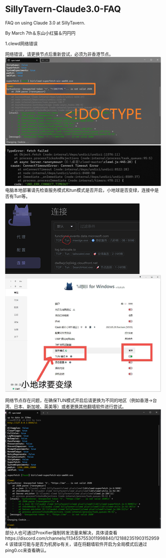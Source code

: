 # SillyTavern-Claude3.0-FAQ
FAQ on using Claude 3.0 at SillyTavern.

By March 7th＆东山小红猫＆円円円

1.clewd网络错误

网络错误，请更换节点后重新尝试，必须为非香港节点。
![image](pic/1.PNG)
![image](pic/2.PNG)
电脑本地部署请先检查服务模式和tun模式是否开启，小地球是否变绿，连接中是否有Tun等。

![image](pic/3.PNG)
![image](pic/4.png)

网络节点存在问题，在确保TUN模式开启后请更换为不同的地区（例如香港->台湾、日本、新加坡、英美等）或者更换其他翻墙软件进行尝试。
![image](pic/5.png)
部分人也可通过Proxifier强制转发流量来解决，具体请查看https://discord.com/channels/1134557553011998840/1218823519031529594
该错误可能与是否为机房ip有关，请在将翻墙软件开启为全局模式后通过ping0.cc来查看确认。
